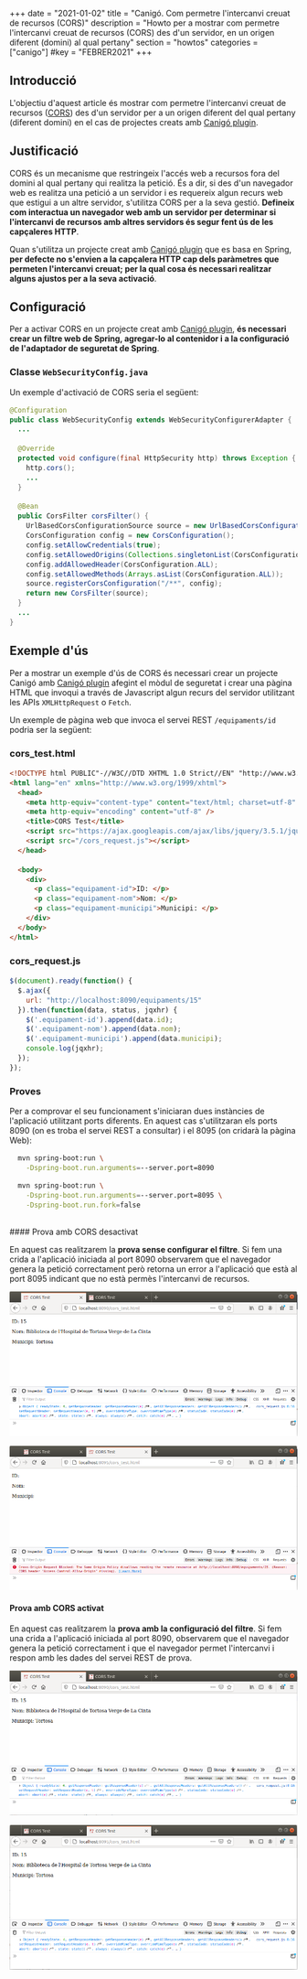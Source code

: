+++
date        = "2021-01-02"
title       = "Canigó. Com permetre l'intercanvi creuat de recursos (CORS)"
description = "Howto per a mostrar com permetre l'intercanvi creuat de recursos (CORS) des d'un servidor, en un origen diferent (domini) al qual pertany"
section     = "howtos"
categories  = ["canigo"]
#key        = "FEBRER2021"
+++


## Introducció

L'objectiu d'aquest article és mostrar com permetre l'intercanvi creuat de recursos ([CORS](https://www.w3.org/wiki/CORS_Enabled))
des d'un servidor per a un origen diferent del qual pertany (diferent domini) en el cas de projectes creats
amb [Canigó plugin](/canigo/entorn-desenvolupament/).

## Justificació

CORS és un mecanisme que restringeix l'accés web a recursos fora del domini al qual pertany qui realitza la petició.
És a dir, si des d'un navegador web es realitza una petició a un servidor i es requereix algun recurs web que estigui a un altre servidor,
s'utilitza CORS per a la seva gestió. **Defineix com interactua un navegador web amb un servidor per determinar si l'intercanvi de recursos
amb altres servidors és segur fent ús de les capçaleres HTTP**.

Quan s'utilitza un projecte creat amb [Canigó plugin](/canigo/entorn-desenvolupament/) que es
basa en Spring, **per defecte no s'envien a la capçalera HTTP cap dels paràmetres que permeten l'intercanvi creuat; per la qual cosa és necessari
realitzar alguns ajustos per a la seva activació**.


## Configuració

Per a activar CORS en un projecte creat amb [Canigó plugin](/canigo/entorn-desenvolupament/),
**és necessari crear un filtre web de Spring, agregar-lo al contenidor i a la configuració de l'adaptador de seguretat de Spring**.

### Classe `WebSecurityConfig.java`

Un exemple d'activació de CORS seria el següent:

```java
@Configuration
public class WebSecurityConfig extends WebSecurityConfigurerAdapter {
  ...

  @Override
  protected void configure(final HttpSecurity http) throws Exception {
    http.cors();
    ...
  }

  @Bean
  public CorsFilter corsFilter() {
    UrlBasedCorsConfigurationSource source = new UrlBasedCorsConfigurationSource();
    CorsConfiguration config = new CorsConfiguration();
    config.setAllowCredentials(true);
    config.setAllowedOrigins(Collections.singletonList(CorsConfiguration.ALL));
    config.addAllowedHeader(CorsConfiguration.ALL);
    config.setAllowedMethods(Arrays.asList(CorsConfiguration.ALL));
    source.registerCorsConfiguration("/**", config);
    return new CorsFilter(source);
  }
  ...
}
```

## Exemple d'ús

Per a mostrar un exemple d'ús de CORS és necessari crear un projecte Canigó amb
[Canigó plugin](/canigo/entorn-desenvolupament/) afegint el mòdul de seguretat i
crear una pàgina HTML que invoqui a través de Javascript algun recurs del servidor utilitzant les APIs `XMLHttpRequest` o `Fetch`.

Un exemple de pàgina web que invoca el servei REST `/equipaments/id` podria ser la següent:

### cors_test.html

```html
<!DOCTYPE html PUBLIC"-//W3C//DTD XHTML 1.0 Strict//EN" "http://www.w3.org/TR/xhtml1/DTD/xhtml1-strict.dtd">
<html lang="en" xmlns="http://www.w3.org/1999/xhtml">
  <head>
    <meta http-equiv="content-type" content="text/html; charset=utf-8" />
    <meta http-equiv="encoding" content="utf-8" />
    <title>CORS Test</title>
    <script src="https://ajax.googleapis.com/ajax/libs/jquery/3.5.1/jquery.min.js"></script>
    <script src="/cors_request.js"></script>
  </head>

  <body>
    <div>
      <p class="equipament-id">ID: </p>
      <p class="equipament-nom">Nom: </p>
      <p class="equipament-municipi">Municipi: </p>
    </div>
  </body>
</html>
```

### cors_request.js

```javascript
$(document).ready(function() {
  $.ajax({
    url: "http://localhost:8090/equipaments/15"
  }).then(function(data, status, jqxhr) {
    $('.equipament-id').append(data.id);
    $('.equipament-nom').append(data.nom);
    $('.equipament-municipi').append(data.municipi);
    console.log(jqxhr);
  });
});
```

### Proves 

Per a comprovar el seu funcionament s'iniciaran dues instàncies de l'aplicació utilitzant ports diferents. En aquest cas
s'utilitzaran els ports 8090 (on es troba el servei REST a consultar) i el 8095 (on cridarà la pàgina Web):

```sh
  mvn spring-boot:run \
    -Dspring-boot.run.arguments=--server.port=8090
```

```sh
  mvn spring-boot:run \
    -Dspring-boot.run.arguments=--server.port=8095 \
    -Dspring-boot.run.fork=false
```

<br/>
#### Prova amb CORS desactivat

En aquest cas realitzarem la **prova sense configurar el filtre**. Si fem una crida a l'aplicació iniciada
al port 8090 observarem que el navegador genera la petició correctament però retorna un error a l'aplicació que
està al port 8095 indicant que no està permès l'intercanvi de recursos.

![Spring CORS Ejemplo 1](/images/howtos/2021-01-02_spring_cors_example1.png)

![Spring CORS Ejemplo 2](/images/howtos/2021-01-02_spring_cors_example2.png)


#### Prova amb CORS activat

En aquest cas realitzarem la **prova amb la configuració del filtre**. Si fem una crida a l'aplicació iniciada
al port 8090, observarem que el navegador genera la petició correctament i que el navegador permet l'intercanvi i
respon amb les dades del servei REST de prova.

![Spring CORS Ejemplo 3](/images/howtos/2021-01-02_spring_cors_example3.png)

![Spring CORS Ejemplo 4](/images/howtos/2021-01-02_spring_cors_example4.png)